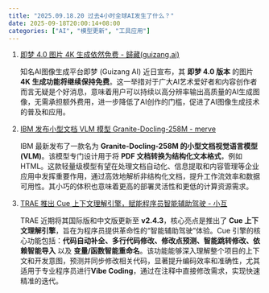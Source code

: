 ```yaml
---
title: "2025.09.18.20 过去4小时全球AI发生了什么？"
date: 2025-09-18T20:00:14+08:00
categories: ["AI", "模型更新", "工具应用"]
---
```


1.  [即梦 4.0 图片 4K 生成依然免费 - 歸藏(guizang.ai)](https://x.com/op7418/status/1968629362384916561)

    知名AI图像生成平台即梦 (Guizang AI) 近日宣布，其 **即梦 4.0 版本** 的图片 **4K 生成功能将继续保持免费**。这一举措对于广大AI艺术爱好者和内容创作者而言无疑是个好消息，意味着用户可以持续以高分辨率输出高质量的AI生成图像，无需承担额外费用，进一步降低了AI创作的门槛，促进了AI图像生成技术的普及和应用。

2.  [IBM 发布小型文档 VLM 模型 Granite-Docling-258M - merve](https://x.com/mervenoyann/status/1968605316985070063)

    IBM 最新发布了一款名为 **Granite-Docling-258M 的小型文档视觉语言模型 (VLM)**。该模型专门设计用于将 **PDF 文档转换为结构化文本格式**，例如 HTML。这款轻量级模型有望在处理文档自动化、信息提取和内容管理等企业应用中发挥重要作用，通过高效地解析非结构化文档，提升工作流效率和数据可用性。其小巧的体积也意味着更高的部署灵活性和更低的计算资源需求。

3.  [TRAE 推出 Cue 上下文理解引擎，赋能程序员智能辅助驾驶 - 小互](https://x.com/imxiaohu/status/1968594988968927522)

    TRAE 近期将其国际版和中文版更新至 **v2.4.3**，核心亮点是推出了 **Cue 上下文理解引擎**，旨在为程序员提供革命性的“智能辅助驾驶”体验。Cue 引擎的核心功能包括：**代码自动补全、多行代码修改、修改点预测、智能跳转修改、依赖智能导入** 以及 **变量/函数智能重命名**。该功能能够深入理解整个项目的上下文和开发意图，预测并同步修改相关代码，显著提升编码效率和准确性，尤其适用于专业程序员进行**Vibe Coding**，通过在注释中直接修改需求，实现快速精准的迭代。